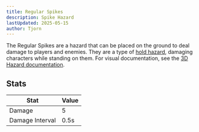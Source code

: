```yaml
---
title: Regular Spikes
description: Spike Hazard
lastUpdated: 2025-05-15
author: Tjorn
---
```


The Regular Spikes are a hazard that can be placed on the ground to deal damage to players and enemies. They are a type of [hold hazard](/fowl-play/gameplay/combat/hazards/base-hazards/#hold-hazard), damaging characters while standing on them. For visual documentation, see the [3D Hazard documentation](/fowl-play/art/3d/arena/hazards/#regular-spike).

## Stats

| Stat            | Value |
| --------------- | ----- |
| Damage          | 5     |
| Damage Interval | 0.5s  |
